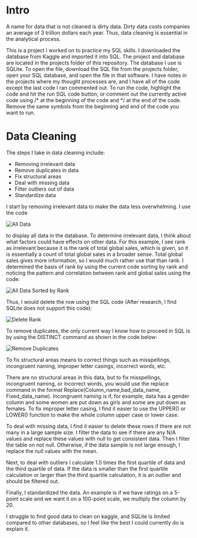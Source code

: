 # Intro

A name for data that is not cleaned is dirty data. Dirty data costs companies an average of 3 trillion dollars each year. Thus, data cleaning is essential in the analytical process.

This is a project I worked on to practice my SQL skills. I downloaded the database from Kaggle and imported it into SQL. The project and database are located in the projects folder of this repository. The database I use is SQLite. To open the file, download the SQL file from the projects folder, open your SQL database, and open the file in that software. I have notes in the projects where my thought processes are, and I have all of the code except the last code I ran commented out. To run the code, highlight the code and hit the run SQL code button, or comment out the currently active code using /* at the beginning of the code and */ at the end of the code. Remove the same symbols from the beginning and end of the code you want to run.

# Data Cleaning

The steps I take in data cleaning include:
- Removing irrelevant data
- Remove duplicates in data
- Fix structural areas
- Deal with missing data
- Filter outliers out of data
- Standardize data

I start by removing irrelevant data to make the data less overwhelming. I use the code
 
![All Data]()

to display all data in the database. To determine irrelevant data, I think about what factors could have effects on other data. For this example, I see rank as irrelevant because it is the rank of total global sales, which is given, so it is essentially a count of total global sales in a broader sense. Total global sales gives more information, so I would much rather use that than rank. I determined the basis of rank by using the current code sorting by rank and noticing the pattern and correlation between rank and  global sales using the code:

![All Data Sorted by Rank]()

Thus, I would delete the row using the SQL code (After research, I find SQLite does not support this code):

![Delete Rank]()

To remove duplicates, the only current way I know how to proceed in SQL is by using the DISTINCT command as shown in the code below:

![Remove Duplicates]()

To fix structural areas means to correct things such as misspellings, incongruent naming, improper letter casings, incorrect words, etc.

There are no structural areas in this data, but to fix misspellings, incongruent naming, or incorrect words, you would use the replace command in the format Replace(Column_name,bad_data_name, Fixed_data_name). Incongruent naming is if, for example, data has a gender column and some women are put down as girls and some are put down as females. To fix improper letter casing, I find it easier to use the UPPER() or LOWER() function to make the whole column upper case or lower case.

To deal with missing data, I find it easier to delete these rows if there are not many in a large sample size. I filter the data to see if there are any N/A values and replace these values with null to get consistent data. Then I filter the table on not null. Otherwise, if the data sample is not large enough, I replace the null values with the mean.

Next, to deal with outliers I calculate 1.5 times the first quartile of data and the third quartile of data. If the data is smaller than the first quartile calculation or larger than the third quartile calculation, it is an outlier and should be filtered out.

Finally, I standardized the data. An example is if we have ratings on a 5-point scale and we want it on a 100-point scale, we multiply the column by 20.

I struggle to find good data to clean on kaggle, and SQLite is limited compared to other databases, so I feel like the best I could currently do is explain it.
